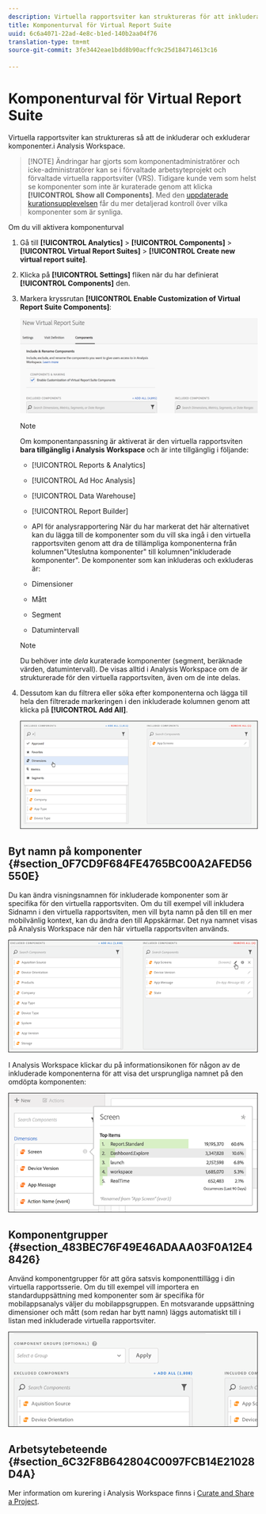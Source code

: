 ```yaml
---
description: Virtuella rapportsviter kan struktureras för att inkludera och exkludera komponenter.i Analysis Workspace.
title: Komponenturval för Virtual Report Suite
uuid: 6c6a4071-22ad-4e8c-b1ed-140b2aa04f76
translation-type: tm+mt
source-git-commit: 3fe3442eae1bdd8b90acffc9c25d184714613c16

---
```



# Komponenturval för Virtual Report Suite

Virtuella rapportsviter kan struktureras så att de inkluderar och exkluderar komponenter.i Analysis Workspace.

>[!NOTE] Ändringar har gjorts som komponentadministratörer och icke-administratörer kan se i förvaltade arbetsyteprojekt och förvaltade virtuella rapportsviter (VRS). Tidigare kunde vem som helst se komponenter som inte är kuraterade genom att klicka **[!UICONTROL Show all Components]**. Med den [uppdaterade kurationsupplevelsen](https://docs.adobe.com/content/help/en/analytics/analyze/analysis-workspace/curate-share/curate-projects-vrs.html) får du mer detaljerad kontroll över vilka komponenter som är synliga.

Om du vill aktivera komponenturval

1. Gå till **[!UICONTROL Analytics]** > **[!UICONTROL Components]** > **[!UICONTROL Virtual Report Suites]** > **[!UICONTROL Create new virtual report suite]**.
1. Klicka på **[!UICONTROL Settings]** fliken när du har definierat **[!UICONTROL Components]** den.

1. Markera kryssrutan **[!UICONTROL Enable Customization of Virtual Report Suite Components]**:

   ![](assets/vrs-enable.png)

   >[!NOTE]
   >
   >Om komponentanpassning är aktiverat är den virtuella rapportsviten **bara tillgänglig i Analysis Workspace** och är inte tillgänglig i följande:

   * [!UICONTROL Reports & Analytics]
   * [!UICONTROL Ad Hoc Analysis]
   * [!UICONTROL Data Warehouse]
   * [!UICONTROL Report Builder]
   * API för analysrapportering
   När du har markerat det här alternativet kan du lägga till de komponenter som du vill ska ingå i den virtuella rapportsviten genom att dra de tillämpliga komponenterna från kolumnen&quot;Uteslutna komponenter&quot; till kolumnen&quot;inkluderade komponenter&quot;. De komponenter som kan inkluderas och exkluderas är:

   * Dimensioner
   * Mått
   * Segment
   * Datumintervall
   >[!NOTE]
   >
   >Du behöver inte *dela* kuraterade komponenter (segment, beräknade värden, datumintervall). De visas alltid i Analysis Workspace om de är strukturerade för den virtuella rapportsviten, även om de inte delas.

1. Dessutom kan du filtrera eller söka efter komponenterna och lägga till hela den filtrerade markeringen i den inkluderade kolumnen genom att klicka på **[!UICONTROL Add All]**.

   ![](assets/vrs-add-all.png)

## Byt namn på komponenter {#section_0F7CD9F684FE4765BC00A2AFED56550E}

Du kan ändra visningsnamnen för inkluderade komponenter som är specifika för den virtuella rapportsviten. Om du till exempel vill inkludera Sidnamn i den virtuella rapportsviten, men vill byta namn på den till en mer mobilvänlig kontext, kan du ändra den till Appskärmar. Det nya namnet visas på Analysis Workspace när den här virtuella rapportsviten används.

![](assets/vrs-rename-component.png)

I Analysis Workspace klickar du på informationsikonen för någon av de inkluderade komponenterna för att visa det ursprungliga namnet på den omdöpta komponenten:

![](assets/vrs-aw-renamed.png)

## Komponentgrupper {#section_483BEC76F49E46ADAAA03F0A12E48426}

Använd komponentgrupper för att göra satsvis komponenttillägg i din virtuella rapportsserie. Om du till exempel vill importera en standarduppsättning med komponenter som är specifika för mobilappsanalys väljer du mobilappsgruppen. En motsvarande uppsättning dimensioner och mått (som redan har bytt namn) läggs automatiskt till i listan med inkluderade virtuella rapportsviter.

![](assets/vrs-comp-grp.png)

## Arbetsytebeteende {#section_6C32F8B642804C0097FCB14E21028D4A}

Mer information om kurering i Analysis Workspace finns i [Curate and Share a Project](https://docs.adobe.com/content/help/en/analytics/analyze/analysis-workspace/curate-share/curate.html).
